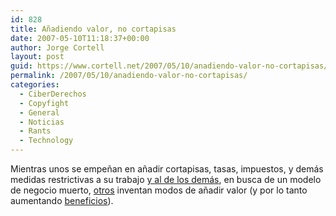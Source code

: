 ```yaml
---
id: 828
title: Añadiendo valor, no cortapisas
date: 2007-05-10T11:18:37+00:00
author: Jorge Cortell
layout: post
guid: https://www.cortell.net/2007/05/10/anadiendo-valor-no-cortapisas/
permalink: /2007/05/10/anadiendo-valor-no-cortapisas/
categories:
  - CiberDerechos
  - Copyfight
  - General
  - Noticias
  - Rants
  - Technology
---
```

Mientras unos se empeñan en añadir cortapisas, tasas, impuestos, y demás medidas restrictivas a su trabajo <a target="_blank" title="Intentando aclarar el canon" href="https://www.sgaecontratraxtore.com/cms/index.php?page=gestiones-en-omic">y al de los demás</a>, en busca de un modelo de negocio muerto, <a target="_blank" title="RealD" href="https://www.reald.com/">otros</a> inventan modos de añadir valor (y por lo tanto aumentando <a title="noticia aumento beneficio cine 3D" target="_blank" href="https://movies.yahoo.com/mv/news/va/20070508/117865514300.html">beneficios</a>).